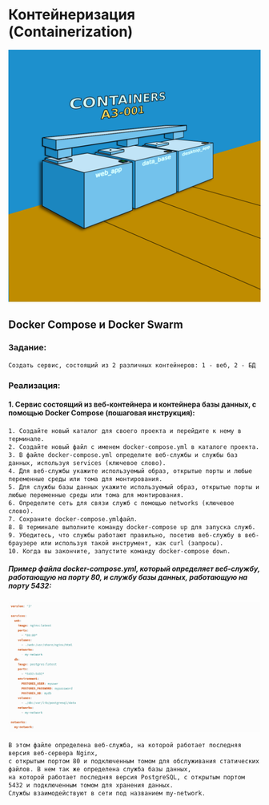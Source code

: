 # Контейнеризация (Containerization)
   
![](source/container.png)

## Docker Compose и Docker Swarm

### Задание:

    Cоздать сервис, состоящий из 2 различных контейнеров: 1 - веб, 2 - БД

### Реализация:

#### 1. Сервис состоящий из веб-контейнера и контейнера базы данных, с помощью Docker Compose (пошаговая инструкция):


    1. Создайте новый каталог для своего проекта и перейдите к нему в терминале.
    2. Создайте новый файл с именем docker-compose.yml в каталоге проекта.
    3. В файле docker-compose.yml определите веб-службы и службы баз данных, используя services (ключевое слово).
    4. Для веб-службы укажите используемый образ, открытые порты и любые переменные среды или тома для монтирования.
    5. Для службы базы данных укажите используемый образ, открытые порты и любые переменные среды или тома для монтирования.
    6. Определите сеть для связи служб с помощью networks (ключевое слово).
    7. Сохраните docker-compose.ymlфайл.
    8. В терминале выполните команду docker-compose up для запуска служб.
    9. Убедитесь, что службы работают правильно, посетив веб-службу в веб-браузере или используя такой инструмент, как curl (запросы).
    10. Когда вы закончите, запустите команду docker-compose down.

##### Пример файла docker-compose.yml, который определяет веб-службу, работающую на порту 80, и службу базы данных, работающую на порту 5432:

![](source/yml_file.png)

    В этом файле определена веб-служба, на которой работает последняя версия веб-сервера Nginx,
    с открытым портом 80 и подключенным томом для обслуживания статических файлов. В нем так же определена служба базы данных,
    на которой работает последняя версия PostgreSQL, с открытым портом 5432 и подключенным томом для хранения данных.
    Службы взаимодействуют в сети под названием my-network. 

